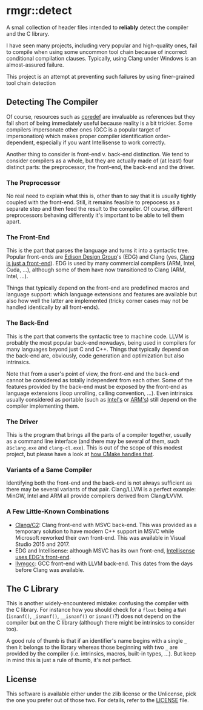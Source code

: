 ﻿rmgr::detect
============

A small collection of header files intended to **reliably** detect the compiler and the C library.

I have seen many projects, including very popular and high-quality ones, fail to compile when using
some uncommon tool chain because of incorrect conditional compilation clauses. Typically, using
Clang under Windows is an almost-assured failure.

This project is an attempt at preventing such failures by using finer-grained tool chain detection

Detecting The Compiler
----------------------

Of course, resources such as [cpredef](https://github.com/cpredef/predef) are invaluable as
references but they fall short of being immediately useful because reality is a bit trickier. Some
compilers impersonate other ones (GCC is a popular target of impersonation) which makes proper
compiler identification order-dependent, especially if you want Intellisense to work correctly.

Another thing to consider is front-end v. back-end distinction. We tend to consider compilers as a
whole, but they are actually made of (at least) four distinct parts: the preprocessor,
the front-end, the back-end and the driver.

### The Preprocessor

No real need to explain what this is, other than to say that it is usually tightly coupled with the
front-end. Still, it remains feasible to prepocess as a separate step and then feed the result to
the compiler. Of course, different preprocessors behaving differently it's important to be able to
tell them apart.

### The Front-End

This is the part that parses the language and turns it into a syntactic tree. Popular front-ends
are [Edison Design Group](https://www.edg.com/c)'s (EDG) and Clang (yes, [Clang is just a front-end](https://clang.llvm.org/)).
EDG is used by many commercial compilers (ARM, Intel, Cuda, ...), although some of them have now
transitioned to Clang (ARM, Intel, ...).

Things that typically depend on the front-end are predefined macros and language support: which
language extensions and features are available but also how well the latter are implemented (tricky
corner cases may not be handled identically by all front-ends).

### The Back-End

This is the part that converts the syntactic tree to machine code. LLVM is probably the most
popular back-end nowadays, being used in compilers for many languages beyond just C and C++.
Things that typically depend on the back-end are, obviously, code generation and optimization
but also intrinsics.

Note that from a user's point of view, the front-end and the back-end cannot be considered as
totally independent from each other. Some of the features provided by the back-end must be exposed
by the front-end as language extensions (loop unrolling, calling convention, ...). Even intrinsics
usually considered as portable (such as [Intel's](https://www.intel.com/content/www/us/en/docs/intrinsics-guide/index.html)
or [ARM's](https://developer.arm.com/architectures/instruction-sets/intrinsics)) still depend
on the compiler implementing them.

### The Driver

This is the program that brings all the parts of a compiler together, usually as a command line
interface (and there may be several of them, such as`clang.exe` and `clang-cl.exe`). This is out of the scope of this
modest project, but please have a look at [how CMake handles that](https://cmake.org/cmake/help/latest/variable/CMAKE_LANG_COMPILER_FRONTEND_VARIANT.html).

### Variants of a Same Compiler

Identifying both the front-end and the back-end is not always sufficient as there may be several
variants of that pair. Clang/LLVM is a perfect example: MinGW, Intel and ARM all provide compilers
derived from Clang/LVVM.

### A Few Little-Known Combinations

 - [Clang/C2](https://devblogs.microsoft.com/cppblog/clang-with-microsoft-codegen-in-vs-2015-update-1/):
   Clang front-end with MSVC back-end. This was provided as a temporary solution to have modern C++
   support in MSVC while Microsoft reworked their own front-end. This was available in Visual Studio 2015 and 2017.
 - EDG and Intellisense: although MSVC has its own front-end, [Intellisense uses EDG's front-end](https://devblogs.microsoft.com/cppblog/rebuilding-intellisense/).
 - [llvmgcc](https://releases.llvm.org/1.0/docs/CommandGuide/llvmgcc.html): GCC front-end with LLVM back-end. This dates from the days before Clang was available.


The C Library
-------------

This is another widely-encountered mistake: confusing the compiler with the C library. For instance how
you should check for a `float` being a `NaN` (`isnanf()`, `_isnanf()`, `__isnanf()` or `isnan()`?) does
not depend on the compiler but on the C library (although there might be intrinsics to consider too).

A good rule of thumb is that if an identifier's name begins with a single `_` then it belongs to the library
whereas those beginning with two `_` are provided by the compiler (i.e. intrinsics, macros, built-in types, ...).
But keep in mind this is just a rule of thumb, it's not perfect.

License
-------

This software is available either under the zlib license or the Unlicense, pick the one you prefer
out of those two. For details, refer to the [LICENSE](LICENSE) file.
